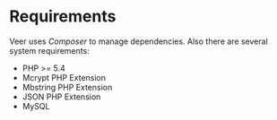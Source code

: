 Requirements
==========

Veer uses *Composer* to manage dependencies. Also there are several system requirements:

* PHP >= 5.4
* Mcrypt PHP Extension
* Mbstring PHP Extension
* JSON PHP Extension
* MySQL
